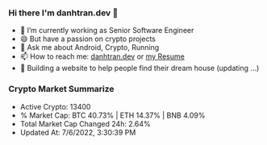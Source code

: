 ### Hi there I'm danhtran.dev 👋

- 🔭 I’m currently working as Senior Software Engineer
- 😄 But have a passion on crypto projects
- 💬 Ask me about Android, Crypto, Running 
- 📫 How to reach me: <a href="https://danhtran.dev" target="_blank">danhtran.dev</a> or <a href="Developer-Resume.pdf" target="_blank">my Resume</a>
- 🌱 Building a website to help people find their dream house (updating ...)

### Crypto Market Summarize
- Active Crypto: 13400
- % Market Cap: BTC 40.73% | ETH 14.37% | BNB 4.09%
- Total Market Cap Changed 24h: 2.64%
- Updated At: 7/6/2022, 3:30:39 PM
